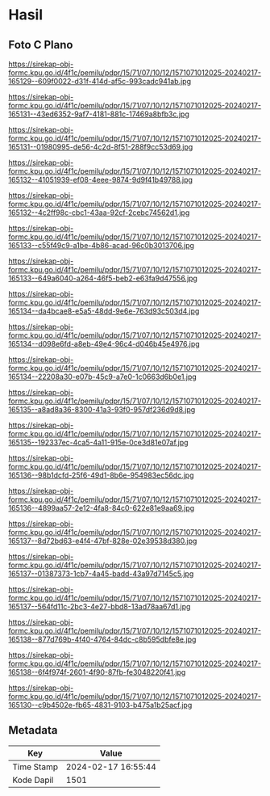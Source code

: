 # Hasil

## Foto C Plano

https://sirekap-obj-formc.kpu.go.id/4f1c/pemilu/pdpr/15/71/07/10/12/1571071012025-20240217-165129--609f0022-d31f-414d-af5c-993cadc941ab.jpg

https://sirekap-obj-formc.kpu.go.id/4f1c/pemilu/pdpr/15/71/07/10/12/1571071012025-20240217-165131--43ed6352-9af7-4181-881c-17469a8bfb3c.jpg

https://sirekap-obj-formc.kpu.go.id/4f1c/pemilu/pdpr/15/71/07/10/12/1571071012025-20240217-165131--01980995-de56-4c2d-8f51-288f9cc53d69.jpg

https://sirekap-obj-formc.kpu.go.id/4f1c/pemilu/pdpr/15/71/07/10/12/1571071012025-20240217-165132--41051939-ef08-4eee-9874-9d9f41b49788.jpg

https://sirekap-obj-formc.kpu.go.id/4f1c/pemilu/pdpr/15/71/07/10/12/1571071012025-20240217-165132--4c2ff98c-cbc1-43aa-92cf-2cebc74562d1.jpg

https://sirekap-obj-formc.kpu.go.id/4f1c/pemilu/pdpr/15/71/07/10/12/1571071012025-20240217-165133--c55f49c9-a1be-4b86-acad-96c0b3013706.jpg

https://sirekap-obj-formc.kpu.go.id/4f1c/pemilu/pdpr/15/71/07/10/12/1571071012025-20240217-165133--649a6040-a264-46f5-beb2-e63fa9d47556.jpg

https://sirekap-obj-formc.kpu.go.id/4f1c/pemilu/pdpr/15/71/07/10/12/1571071012025-20240217-165134--da4bcae8-e5a5-48dd-9e6e-763d93c503d4.jpg

https://sirekap-obj-formc.kpu.go.id/4f1c/pemilu/pdpr/15/71/07/10/12/1571071012025-20240217-165134--d098e6fd-a8eb-49e4-96c4-d046b45e4976.jpg

https://sirekap-obj-formc.kpu.go.id/4f1c/pemilu/pdpr/15/71/07/10/12/1571071012025-20240217-165134--22208a30-e07b-45c9-a7e0-1c0663d6b0e1.jpg

https://sirekap-obj-formc.kpu.go.id/4f1c/pemilu/pdpr/15/71/07/10/12/1571071012025-20240217-165135--a8ad8a36-8300-41a3-93f0-957df236d9d8.jpg

https://sirekap-obj-formc.kpu.go.id/4f1c/pemilu/pdpr/15/71/07/10/12/1571071012025-20240217-165135--192337ec-4ca5-4a11-915e-0ce3d81e07af.jpg

https://sirekap-obj-formc.kpu.go.id/4f1c/pemilu/pdpr/15/71/07/10/12/1571071012025-20240217-165136--98b1dcfd-25f6-49d1-8b6e-954983ec56dc.jpg

https://sirekap-obj-formc.kpu.go.id/4f1c/pemilu/pdpr/15/71/07/10/12/1571071012025-20240217-165136--4899aa57-2e12-4fa8-84c0-622e81e9aa69.jpg

https://sirekap-obj-formc.kpu.go.id/4f1c/pemilu/pdpr/15/71/07/10/12/1571071012025-20240217-165137--8d72bd63-e4f4-47bf-828e-02e39538d380.jpg

https://sirekap-obj-formc.kpu.go.id/4f1c/pemilu/pdpr/15/71/07/10/12/1571071012025-20240217-165137--01387373-1cb7-4a45-badd-43a97d7145c5.jpg

https://sirekap-obj-formc.kpu.go.id/4f1c/pemilu/pdpr/15/71/07/10/12/1571071012025-20240217-165137--564fd11c-2bc3-4e27-bbd8-13ad78aa67d1.jpg

https://sirekap-obj-formc.kpu.go.id/4f1c/pemilu/pdpr/15/71/07/10/12/1571071012025-20240217-165138--877d769b-4f40-4764-84dc-c8b595dbfe8e.jpg

https://sirekap-obj-formc.kpu.go.id/4f1c/pemilu/pdpr/15/71/07/10/12/1571071012025-20240217-165138--6f4f974f-2601-4f90-87fb-fe3048220f41.jpg

https://sirekap-obj-formc.kpu.go.id/4f1c/pemilu/pdpr/15/71/07/10/12/1571071012025-20240217-165130--c9b4502e-fb65-4831-9103-b475a1b25acf.jpg


## Metadata

| Key        | Value               |
| ---------- | ------------------- |
| Time Stamp | 2024-02-17 16:55:44 |
| Kode Dapil | 1501                |



